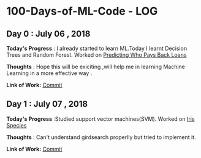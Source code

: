 # 100-Days-of-ML-Code - LOG

## Day 0 : July 06 , 2018

**Today's Progress** : I already started to learn ML.Today I learnt Decision Trees and Random Forest. Worked on [Predicting Who Pays Back Loans](https://www.kaggle.com/sarahvch/predicting-who-pays-back-loans)

**Thoughts** : Hope this will be exiciting ,will help me in learning Machine Learning in a more effective way .

**Link of Work:**   [Commit](https://www.kaggle.com/karthickaravindan/decision-trees-and-random-forest)

## Day 1 : July 07 , 2018

**Today's Progress** :Studied support vector machines(SVM). Worked on [Iris Species](https://www.kaggle.com/uciml/iris)

**Thoughts** : Can't understand girdsearch properlly but tried to implement it.

**Link of Work:**   [Commit](https://www.kaggle.com/karthickaravindan/support-vector-machines-project)
